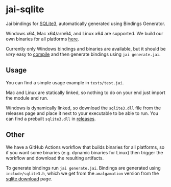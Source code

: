 # jai-sqlite

Jai bindings for [SQLite3](https://github.com/sqlite/sqlite), automatically generated using Bindings Generator.

Windows x64, Mac x64/arm64, and Linux x64 are supported. We build our own binaries for all platforms [here](https://github.com/overlord-systems/jai-sqlite/actions).

Currently only Windows bindings and binaries are available, but it should be *very* easy to [compile](https://www.sqlite.org/howtocompile.html) and then generate bindings using `jai generate.jai`.

## Usage

You can find a simple usage example in `tests/test.jai`.

Mac and Linux are statically linked, so nothing to do on your end just import the module and run.

Windows is dynamically linked, so download the `sqlite3.dll` file from the releases page and place it next to your executable to be able to run. You can find a prebuilt `sqlite3.dll` in [releases](https://github.com/overlord-systems/jai-sqlite/releases).

## Other

We have a GitHub Actions workflow that builds binaries for all platforms, so if you want some binaries (e.g. dynamic binaries for Linux) then trigger the workflow and download the resulting artifacts.

To generate bindings run `jai generate.jai`. Bindings are generated using `include/sqlite3.h`, which we get from the `amalgamation` version from the [sqlite download](https://sqlite.org/download.html) page.
